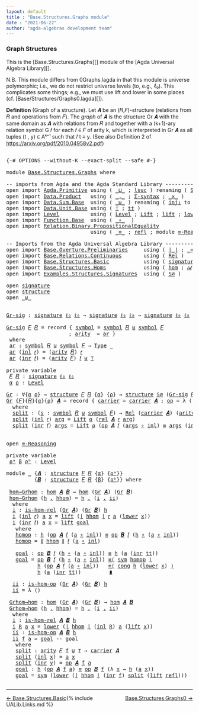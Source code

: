 ```yaml
---
layout: default
title : "Base.Structures.Graphs module"
date : "2021-06-22"
author: "agda-algebras development team"
---
```


### <a id="graph-structures">Graph Structures</a>

This is the [Base.Structures.Graphs][] module of the [Agda Universal Algebra Library][].

N.B. This module differs from 0Graphs.lagda in that this module is universe polymorphic; i.e., we do not restrict universe levels (to, e.g., ℓ₀). This complicates some things; e.g., we must use lift and lower in some places (cf. [Base/Structures/Graphs0.lagda][]).

**Definition** (Graph of a structure). Let 𝑨 be an (𝑅,𝐹)-structure (relations from 𝑅 and operations from 𝐹).
The *graph* of 𝑨 is the structure Gr 𝑨 with the same domain as 𝑨 with relations from 𝑅 and together with a (k+1)-ary relation symbol G 𝑓 for each 𝑓 ∈ 𝐹 of arity k, which is interpreted in Gr 𝑨 as all tuples (t , y) ∈ Aᵏ⁺¹ such that 𝑓 t ≡ y. (See also Definition 2 of https://arxiv.org/pdf/2010.04958v2.pdf)


<pre class="Agda">

<a id="966" class="Symbol">{-#</a> <a id="970" class="Keyword">OPTIONS</a> <a id="978" class="Pragma">--without-K</a> <a id="990" class="Pragma">--exact-split</a> <a id="1004" class="Pragma">--safe</a> <a id="1011" class="Symbol">#-}</a>

<a id="1016" class="Keyword">module</a> <a id="1023" href="Base.Structures.Graphs.html" class="Module">Base.Structures.Graphs</a> <a id="1046" class="Keyword">where</a>

<a id="1053" class="Comment">-- imports from Agda and the Agda Standard Library -------------------------------------------</a>
<a id="1148" class="Keyword">open</a> <a id="1153" class="Keyword">import</a> <a id="1160" href="Agda.Primitive.html" class="Module">Agda.Primitive</a> <a id="1175" class="Keyword">using</a> <a id="1181" class="Symbol">(</a> <a id="1183" href="Agda.Primitive.html#810" class="Primitive Operator">_⊔_</a> <a id="1187" class="Symbol">;</a> <a id="1189" href="Agda.Primitive.html#780" class="Primitive">lsuc</a> <a id="1194" class="Symbol">)</a> <a id="1196" class="Keyword">renaming</a> <a id="1205" class="Symbol">(</a> <a id="1207" href="Agda.Primitive.html#326" class="Primitive">Set</a> <a id="1211" class="Symbol">to</a> <a id="1214" class="Primitive">Type</a> <a id="1219" class="Symbol">;</a> <a id="1221" href="Agda.Primitive.html#764" class="Primitive">lzero</a>  <a id="1228" class="Symbol">to</a> <a id="1231" class="Primitive">ℓ₀</a> <a id="1234" class="Symbol">)</a>
<a id="1236" class="Keyword">open</a> <a id="1241" class="Keyword">import</a> <a id="1248" href="Data.Product.html" class="Module">Data.Product</a>   <a id="1263" class="Keyword">using</a> <a id="1269" class="Symbol">(</a> <a id="1271" href="Agda.Builtin.Sigma.html#236" class="InductiveConstructor Operator">_,_</a> <a id="1275" class="Symbol">;</a> <a id="1277" href="Data.Product.html#916" class="Function">Σ-syntax</a> <a id="1286" class="Symbol">;</a> <a id="1288" href="Data.Product.html#1167" class="Function Operator">_×_</a> <a id="1292" class="Symbol">)</a>
<a id="1294" class="Keyword">open</a> <a id="1299" class="Keyword">import</a> <a id="1306" href="Data.Sum.Base.html" class="Module">Data.Sum.Base</a>  <a id="1321" class="Keyword">using</a> <a id="1327" class="Symbol">(</a> <a id="1329" href="Data.Sum.Base.html#734" class="Datatype Operator">_⊎_</a> <a id="1333" class="Symbol">)</a> <a id="1335" class="Keyword">renaming</a> <a id="1344" class="Symbol">(</a> <a id="1346" href="Data.Sum.Base.html#784" class="InductiveConstructor">inj₁</a> <a id="1351" class="Symbol">to</a> <a id="1354" class="InductiveConstructor">inl</a> <a id="1358" class="Symbol">;</a> <a id="1360" href="Data.Sum.Base.html#809" class="InductiveConstructor">inj₂</a> <a id="1365" class="Symbol">to</a> <a id="1368" class="InductiveConstructor">inr</a> <a id="1372" class="Symbol">)</a>
<a id="1374" class="Keyword">open</a> <a id="1379" class="Keyword">import</a> <a id="1386" href="Data.Unit.Base.html" class="Module">Data.Unit.Base</a> <a id="1401" class="Keyword">using</a> <a id="1407" class="Symbol">(</a> <a id="1409" href="Agda.Builtin.Unit.html#164" class="Record">⊤</a> <a id="1411" class="Symbol">;</a> <a id="1413" href="Agda.Builtin.Unit.html#201" class="InductiveConstructor">tt</a> <a id="1416" class="Symbol">)</a>
<a id="1418" class="Keyword">open</a> <a id="1423" class="Keyword">import</a> <a id="1430" href="Level.html" class="Module">Level</a>          <a id="1445" class="Keyword">using</a> <a id="1451" class="Symbol">(</a> <a id="1453" href="Agda.Primitive.html#597" class="Postulate">Level</a> <a id="1459" class="Symbol">;</a> <a id="1461" href="Level.html#400" class="Record">Lift</a> <a id="1466" class="Symbol">;</a> <a id="1468" href="Level.html#457" class="InductiveConstructor">lift</a> <a id="1473" class="Symbol">;</a> <a id="1475" href="Level.html#470" class="Field">lower</a> <a id="1481" class="Symbol">)</a>
<a id="1483" class="Keyword">open</a> <a id="1488" class="Keyword">import</a> <a id="1495" href="Function.Base.html" class="Module">Function.Base</a>  <a id="1510" class="Keyword">using</a> <a id="1516" class="Symbol">(</a> <a id="1518" href="Function.Base.html#1031" class="Function Operator">_∘_</a>  <a id="1523" class="Symbol">)</a>
<a id="1525" class="Keyword">open</a> <a id="1530" class="Keyword">import</a> <a id="1537" href="Relation.Binary.PropositionalEquality.html" class="Module">Relation.Binary.PropositionalEquality</a>
                           <a id="1602" class="Keyword">using</a> <a id="1608" class="Symbol">(</a> <a id="1610" href="Agda.Builtin.Equality.html#151" class="Datatype Operator">_≡_</a> <a id="1614" class="Symbol">;</a> <a id="1616" href="Agda.Builtin.Equality.html#208" class="InductiveConstructor">refl</a> <a id="1621" class="Symbol">;</a> <a id="1623" class="Keyword">module</a> <a id="1630" href="Relation.Binary.PropositionalEquality.Core.html#2708" class="Module">≡-Reasoning</a> <a id="1642" class="Symbol">;</a> <a id="1644" href="Relation.Binary.PropositionalEquality.Core.html#1130" class="Function">cong</a> <a id="1649" class="Symbol">;</a> <a id="1651" href="Relation.Binary.PropositionalEquality.Core.html#1684" class="Function">sym</a> <a id="1655" class="Symbol">)</a>

<a id="1658" class="Comment">-- Imports from the Agda Universal Algebra Library ---------------------------------------------</a>
<a id="1755" class="Keyword">open</a> <a id="1760" class="Keyword">import</a> <a id="1767" href="Base.Overture.Preliminaries.html" class="Module">Base.Overture.Preliminaries</a>     <a id="1799" class="Keyword">using</a> <a id="1805" class="Symbol">(</a> <a id="1807" href="Base.Overture.Preliminaries.html#4402" class="Function Operator">∣_∣</a> <a id="1811" class="Symbol">;</a> <a id="1813" href="Base.Overture.Preliminaries.html#9670" class="Function Operator">_≈_</a> <a id="1817" class="Symbol">;</a> <a id="1819" href="Base.Overture.Preliminaries.html#4440" class="Function Operator">∥_∥</a> <a id="1823" class="Symbol">;</a> <a id="1825" href="Base.Overture.Preliminaries.html#5321" class="Function Operator">_∙_</a> <a id="1829" class="Symbol">;</a> <a id="1831" href="Base.Overture.Preliminaries.html#8995" class="Function">lower∼lift</a> <a id="1842" class="Symbol">;</a> <a id="1844" href="Base.Overture.Preliminaries.html#8919" class="Function">lift∼lower</a> <a id="1855" class="Symbol">)</a>
<a id="1857" class="Keyword">open</a> <a id="1862" class="Keyword">import</a> <a id="1869" href="Base.Relations.Continuous.html" class="Module">Base.Relations.Continuous</a>       <a id="1901" class="Keyword">using</a> <a id="1907" class="Symbol">(</a> <a id="1909" href="Base.Relations.Continuous.html#3942" class="Function">Rel</a> <a id="1913" class="Symbol">)</a>
<a id="1915" class="Keyword">open</a> <a id="1920" class="Keyword">import</a> <a id="1927" href="Base.Structures.Basic.html" class="Module">Base.Structures.Basic</a>           <a id="1959" class="Keyword">using</a> <a id="1965" class="Symbol">(</a> <a id="1967" href="Base.Structures.Basic.html#1264" class="Record">signature</a> <a id="1977" class="Symbol">;</a> <a id="1979" href="Base.Structures.Basic.html#1598" class="Record">structure</a> <a id="1989" class="Symbol">)</a>
<a id="1991" class="Keyword">open</a> <a id="1996" class="Keyword">import</a> <a id="2003" href="Base.Structures.Homs.html" class="Module">Base.Structures.Homs</a>            <a id="2035" class="Keyword">using</a> <a id="2041" class="Symbol">(</a> <a id="2043" href="Base.Structures.Homs.html#2869" class="Function">hom</a> <a id="2047" class="Symbol">;</a> <a id="2049" href="Base.Structures.Homs.html#3970" class="Function">𝒾𝒹</a> <a id="2052" class="Symbol">;</a> <a id="2054" href="Base.Structures.Homs.html#3878" class="Function">∘-hom</a> <a id="2060" class="Symbol">;</a> <a id="2062" href="Base.Structures.Homs.html#4917" class="Function">𝓁𝒾𝒻𝓉</a> <a id="2067" class="Symbol">;</a> <a id="2069" href="Base.Structures.Homs.html#5297" class="Function">𝓁ℴ𝓌ℯ𝓇</a> <a id="2075" class="Symbol">;</a> <a id="2077" href="Base.Structures.Homs.html#2453" class="Function">is-hom-rel</a><a id="2087" class="Symbol">;</a> <a id="2089" href="Base.Structures.Homs.html#2672" class="Function">is-hom-op</a><a id="2098" class="Symbol">)</a>
<a id="2100" class="Keyword">open</a> <a id="2105" class="Keyword">import</a> <a id="2112" href="Examples.Structures.Signatures.html" class="Module">Examples.Structures.Signatures</a>  <a id="2144" class="Keyword">using</a> <a id="2150" class="Symbol">(</a> <a id="2152" href="Examples.Structures.Signatures.html#710" class="Function">S∅</a> <a id="2155" class="Symbol">)</a>

<a id="2158" class="Keyword">open</a> <a id="2163" href="Base.Structures.Basic.html#1264" class="Module">signature</a>
<a id="2173" class="Keyword">open</a> <a id="2178" href="Base.Structures.Basic.html#1598" class="Module">structure</a>
<a id="2188" class="Keyword">open</a> <a id="2193" href="Data.Sum.Base.html#734" class="Module Operator">_⊎_</a>


<a id="Gr-sig"></a><a id="2199" href="Base.Structures.Graphs.html#2199" class="Function">Gr-sig</a> <a id="2206" class="Symbol">:</a> <a id="2208" href="Base.Structures.Basic.html#1264" class="Record">signature</a> <a id="2218" href="Base.Structures.Graphs.html#1231" class="Primitive">ℓ₀</a> <a id="2221" href="Base.Structures.Graphs.html#1231" class="Primitive">ℓ₀</a> <a id="2224" class="Symbol">→</a> <a id="2226" href="Base.Structures.Basic.html#1264" class="Record">signature</a> <a id="2236" href="Base.Structures.Graphs.html#1231" class="Primitive">ℓ₀</a> <a id="2239" href="Base.Structures.Graphs.html#1231" class="Primitive">ℓ₀</a> <a id="2242" class="Symbol">→</a> <a id="2244" href="Base.Structures.Basic.html#1264" class="Record">signature</a> <a id="2254" href="Base.Structures.Graphs.html#1231" class="Primitive">ℓ₀</a> <a id="2257" href="Base.Structures.Graphs.html#1231" class="Primitive">ℓ₀</a>

<a id="2261" href="Base.Structures.Graphs.html#2199" class="Function">Gr-sig</a> <a id="2268" href="Base.Structures.Graphs.html#2268" class="Bound">𝐹</a> <a id="2270" href="Base.Structures.Graphs.html#2270" class="Bound">𝑅</a> <a id="2272" class="Symbol">=</a> <a id="2274" class="Keyword">record</a> <a id="2281" class="Symbol">{</a> <a id="2283" href="Base.Structures.Basic.html#1325" class="Field">symbol</a> <a id="2290" class="Symbol">=</a> <a id="2292" href="Base.Structures.Basic.html#1325" class="Field">symbol</a> <a id="2299" href="Base.Structures.Graphs.html#2270" class="Bound">𝑅</a> <a id="2301" href="Data.Sum.Base.html#734" class="Datatype Operator">⊎</a> <a id="2303" href="Base.Structures.Basic.html#1325" class="Field">symbol</a> <a id="2310" href="Base.Structures.Graphs.html#2268" class="Bound">𝐹</a>
                    <a id="2332" class="Symbol">;</a> <a id="2334" href="Base.Structures.Basic.html#1343" class="Field">arity</a>  <a id="2341" class="Symbol">=</a> <a id="2343" href="Base.Structures.Graphs.html#2356" class="Function">ar</a> <a id="2346" class="Symbol">}</a>
 <a id="2349" class="Keyword">where</a>
 <a id="2356" href="Base.Structures.Graphs.html#2356" class="Function">ar</a> <a id="2359" class="Symbol">:</a> <a id="2361" href="Base.Structures.Basic.html#1325" class="Field">symbol</a> <a id="2368" href="Base.Structures.Graphs.html#2270" class="Bound">𝑅</a> <a id="2370" href="Data.Sum.Base.html#734" class="Datatype Operator">⊎</a> <a id="2372" href="Base.Structures.Basic.html#1325" class="Field">symbol</a> <a id="2379" href="Base.Structures.Graphs.html#2268" class="Bound">𝐹</a> <a id="2381" class="Symbol">→</a> <a id="2383" href="Base.Structures.Graphs.html#1214" class="Primitive">Type</a> <a id="2388" class="Symbol">_</a>
 <a id="2391" href="Base.Structures.Graphs.html#2356" class="Function">ar</a> <a id="2394" class="Symbol">(</a><a id="2395" href="Base.Structures.Graphs.html#1354" class="InductiveConstructor">inl</a> <a id="2399" href="Base.Structures.Graphs.html#2399" class="Bound">𝑟</a><a id="2400" class="Symbol">)</a> <a id="2402" class="Symbol">=</a> <a id="2404" class="Symbol">(</a><a id="2405" href="Base.Structures.Basic.html#1343" class="Field">arity</a> <a id="2411" href="Base.Structures.Graphs.html#2270" class="Bound">𝑅</a><a id="2412" class="Symbol">)</a> <a id="2414" href="Base.Structures.Graphs.html#2399" class="Bound">𝑟</a>
 <a id="2417" href="Base.Structures.Graphs.html#2356" class="Function">ar</a> <a id="2420" class="Symbol">(</a><a id="2421" href="Base.Structures.Graphs.html#1368" class="InductiveConstructor">inr</a> <a id="2425" href="Base.Structures.Graphs.html#2425" class="Bound">𝑓</a><a id="2426" class="Symbol">)</a> <a id="2428" class="Symbol">=</a> <a id="2430" class="Symbol">(</a><a id="2431" href="Base.Structures.Basic.html#1343" class="Field">arity</a> <a id="2437" href="Base.Structures.Graphs.html#2268" class="Bound">𝐹</a><a id="2438" class="Symbol">)</a> <a id="2440" href="Base.Structures.Graphs.html#2425" class="Bound">𝑓</a> <a id="2442" href="Data.Sum.Base.html#734" class="Datatype Operator">⊎</a> <a id="2444" href="Agda.Builtin.Unit.html#164" class="Record">⊤</a>

<a id="2447" class="Keyword">private</a> <a id="2455" class="Keyword">variable</a>
 <a id="2465" href="Base.Structures.Graphs.html#2465" class="Generalizable">𝐹</a> <a id="2467" href="Base.Structures.Graphs.html#2467" class="Generalizable">𝑅</a> <a id="2469" class="Symbol">:</a> <a id="2471" href="Base.Structures.Basic.html#1264" class="Record">signature</a> <a id="2481" href="Base.Structures.Graphs.html#1231" class="Primitive">ℓ₀</a> <a id="2484" href="Base.Structures.Graphs.html#1231" class="Primitive">ℓ₀</a>
 <a id="2488" href="Base.Structures.Graphs.html#2488" class="Generalizable">α</a> <a id="2490" href="Base.Structures.Graphs.html#2490" class="Generalizable">ρ</a> <a id="2492" class="Symbol">:</a> <a id="2494" href="Agda.Primitive.html#597" class="Postulate">Level</a>

<a id="Gr"></a><a id="2501" href="Base.Structures.Graphs.html#2501" class="Function">Gr</a> <a id="2504" class="Symbol">:</a> <a id="2506" class="Symbol">∀{</a><a id="2508" href="Base.Structures.Graphs.html#2508" class="Bound">α</a> <a id="2510" href="Base.Structures.Graphs.html#2510" class="Bound">ρ</a><a id="2511" class="Symbol">}</a> <a id="2513" class="Symbol">→</a> <a id="2515" href="Base.Structures.Basic.html#1598" class="Record">structure</a> <a id="2525" href="Base.Structures.Graphs.html#2465" class="Generalizable">𝐹</a> <a id="2527" href="Base.Structures.Graphs.html#2467" class="Generalizable">𝑅</a> <a id="2529" class="Symbol">{</a><a id="2530" href="Base.Structures.Graphs.html#2508" class="Bound">α</a><a id="2531" class="Symbol">}</a> <a id="2533" class="Symbol">{</a><a id="2534" href="Base.Structures.Graphs.html#2510" class="Bound">ρ</a><a id="2535" class="Symbol">}</a> <a id="2537" class="Symbol">→</a> <a id="2539" href="Base.Structures.Basic.html#1598" class="Record">structure</a> <a id="2549" href="Examples.Structures.Signatures.html#710" class="Function">S∅</a> <a id="2552" class="Symbol">(</a><a id="2553" href="Base.Structures.Graphs.html#2199" class="Function">Gr-sig</a> <a id="2560" href="Base.Structures.Graphs.html#2465" class="Generalizable">𝐹</a> <a id="2562" href="Base.Structures.Graphs.html#2467" class="Generalizable">𝑅</a><a id="2563" class="Symbol">)</a> <a id="2565" class="Symbol">{</a><a id="2566" href="Base.Structures.Graphs.html#2508" class="Bound">α</a><a id="2567" class="Symbol">}</a> <a id="2569" class="Symbol">{</a><a id="2570" href="Base.Structures.Graphs.html#2508" class="Bound">α</a> <a id="2572" href="Agda.Primitive.html#810" class="Primitive Operator">⊔</a> <a id="2574" href="Base.Structures.Graphs.html#2510" class="Bound">ρ</a><a id="2575" class="Symbol">}</a>
<a id="2577" href="Base.Structures.Graphs.html#2501" class="Function">Gr</a> <a id="2580" class="Symbol">{</a><a id="2581" href="Base.Structures.Graphs.html#2581" class="Bound">𝐹</a><a id="2582" class="Symbol">}{</a><a id="2584" href="Base.Structures.Graphs.html#2584" class="Bound">𝑅</a><a id="2585" class="Symbol">}{</a><a id="2587" href="Base.Structures.Graphs.html#2587" class="Bound">α</a><a id="2588" class="Symbol">}{</a><a id="2590" href="Base.Structures.Graphs.html#2590" class="Bound">ρ</a><a id="2591" class="Symbol">}</a> <a id="2593" href="Base.Structures.Graphs.html#2593" class="Bound">𝑨</a> <a id="2595" class="Symbol">=</a> <a id="2597" class="Keyword">record</a> <a id="2604" class="Symbol">{</a> <a id="2606" href="Base.Structures.Basic.html#1750" class="Field">carrier</a> <a id="2614" class="Symbol">=</a> <a id="2616" href="Base.Structures.Basic.html#1750" class="Field">carrier</a> <a id="2624" href="Base.Structures.Graphs.html#2593" class="Bound">𝑨</a> <a id="2626" class="Symbol">;</a> <a id="2628" href="Base.Structures.Basic.html#1769" class="Field">op</a> <a id="2631" class="Symbol">=</a> <a id="2633" class="Symbol">λ</a> <a id="2635" class="Symbol">()</a> <a id="2638" class="Symbol">;</a> <a id="2640" href="Base.Structures.Basic.html#1853" class="Field">rel</a> <a id="2644" class="Symbol">=</a> <a id="2646" href="Base.Structures.Graphs.html#2664" class="Function">split</a> <a id="2652" class="Symbol">}</a>
  <a id="2656" class="Keyword">where</a>
  <a id="2664" href="Base.Structures.Graphs.html#2664" class="Function">split</a> <a id="2670" class="Symbol">:</a> <a id="2672" class="Symbol">(</a><a id="2673" href="Base.Structures.Graphs.html#2673" class="Bound">s</a> <a id="2675" class="Symbol">:</a> <a id="2677" href="Base.Structures.Basic.html#1325" class="Field">symbol</a> <a id="2684" href="Base.Structures.Graphs.html#2584" class="Bound">𝑅</a> <a id="2686" href="Data.Sum.Base.html#734" class="Datatype Operator">⊎</a> <a id="2688" href="Base.Structures.Basic.html#1325" class="Field">symbol</a> <a id="2695" href="Base.Structures.Graphs.html#2581" class="Bound">𝐹</a><a id="2696" class="Symbol">)</a> <a id="2698" class="Symbol">→</a> <a id="2700" href="Base.Relations.Continuous.html#3942" class="Function">Rel</a> <a id="2704" class="Symbol">(</a><a id="2705" href="Base.Structures.Basic.html#1750" class="Field">carrier</a> <a id="2713" href="Base.Structures.Graphs.html#2593" class="Bound">𝑨</a><a id="2714" class="Symbol">)</a> <a id="2716" class="Symbol">(</a><a id="2717" href="Base.Structures.Basic.html#1343" class="Field">arity</a> <a id="2723" class="Symbol">(</a><a id="2724" href="Base.Structures.Graphs.html#2199" class="Function">Gr-sig</a> <a id="2731" href="Base.Structures.Graphs.html#2581" class="Bound">𝐹</a> <a id="2733" href="Base.Structures.Graphs.html#2584" class="Bound">𝑅</a><a id="2734" class="Symbol">)</a> <a id="2736" href="Base.Structures.Graphs.html#2673" class="Bound">s</a><a id="2737" class="Symbol">)</a> <a id="2739" class="Symbol">{</a><a id="2740" href="Base.Structures.Graphs.html#2587" class="Bound">α</a> <a id="2742" href="Agda.Primitive.html#810" class="Primitive Operator">⊔</a> <a id="2744" href="Base.Structures.Graphs.html#2590" class="Bound">ρ</a><a id="2745" class="Symbol">}</a>
  <a id="2749" href="Base.Structures.Graphs.html#2664" class="Function">split</a> <a id="2755" class="Symbol">(</a><a id="2756" href="Base.Structures.Graphs.html#1354" class="InductiveConstructor">inl</a> <a id="2760" href="Base.Structures.Graphs.html#2760" class="Bound">𝑟</a><a id="2761" class="Symbol">)</a> <a id="2763" href="Base.Structures.Graphs.html#2763" class="Bound">arg</a> <a id="2767" class="Symbol">=</a> <a id="2769" href="Level.html#400" class="Record">Lift</a> <a id="2774" href="Base.Structures.Graphs.html#2587" class="Bound">α</a> <a id="2776" class="Symbol">(</a><a id="2777" href="Base.Structures.Basic.html#1853" class="Field">rel</a> <a id="2781" href="Base.Structures.Graphs.html#2593" class="Bound">𝑨</a> <a id="2783" href="Base.Structures.Graphs.html#2760" class="Bound">𝑟</a> <a id="2785" href="Base.Structures.Graphs.html#2763" class="Bound">arg</a><a id="2788" class="Symbol">)</a>
  <a id="2792" href="Base.Structures.Graphs.html#2664" class="Function">split</a> <a id="2798" class="Symbol">(</a><a id="2799" href="Base.Structures.Graphs.html#1368" class="InductiveConstructor">inr</a> <a id="2803" href="Base.Structures.Graphs.html#2803" class="Bound">𝑓</a><a id="2804" class="Symbol">)</a> <a id="2806" href="Base.Structures.Graphs.html#2806" class="Bound">args</a> <a id="2811" class="Symbol">=</a> <a id="2813" href="Level.html#400" class="Record">Lift</a> <a id="2818" href="Base.Structures.Graphs.html#2590" class="Bound">ρ</a> <a id="2820" class="Symbol">(</a><a id="2821" href="Base.Structures.Basic.html#1769" class="Field">op</a> <a id="2824" href="Base.Structures.Graphs.html#2593" class="Bound">𝑨</a> <a id="2826" href="Base.Structures.Graphs.html#2803" class="Bound">𝑓</a> <a id="2828" class="Symbol">(</a><a id="2829" href="Base.Structures.Graphs.html#2806" class="Bound">args</a> <a id="2834" href="Function.Base.html#1031" class="Function Operator">∘</a> <a id="2836" href="Base.Structures.Graphs.html#1354" class="InductiveConstructor">inl</a><a id="2839" class="Symbol">)</a> <a id="2841" href="Agda.Builtin.Equality.html#151" class="Datatype Operator">≡</a> <a id="2843" href="Base.Structures.Graphs.html#2806" class="Bound">args</a> <a id="2848" class="Symbol">(</a><a id="2849" href="Base.Structures.Graphs.html#1368" class="InductiveConstructor">inr</a> <a id="2853" href="Agda.Builtin.Unit.html#201" class="InductiveConstructor">tt</a><a id="2855" class="Symbol">))</a>


<a id="2860" class="Keyword">open</a> <a id="2865" href="Relation.Binary.PropositionalEquality.Core.html#2708" class="Module">≡-Reasoning</a>

<a id="2878" class="Keyword">private</a> <a id="2886" class="Keyword">variable</a>
 <a id="2896" href="Base.Structures.Graphs.html#2896" class="Generalizable">ρᵃ</a> <a id="2899" href="Base.Structures.Graphs.html#2899" class="Generalizable">β</a> <a id="2901" href="Base.Structures.Graphs.html#2901" class="Generalizable">ρᵇ</a> <a id="2904" class="Symbol">:</a> <a id="2906" href="Agda.Primitive.html#597" class="Postulate">Level</a>

<a id="2913" class="Keyword">module</a> <a id="2920" href="Base.Structures.Graphs.html#2920" class="Module">_</a> <a id="2922" class="Symbol">{</a><a id="2923" href="Base.Structures.Graphs.html#2923" class="Bound">𝑨</a> <a id="2925" class="Symbol">:</a> <a id="2927" href="Base.Structures.Basic.html#1598" class="Record">structure</a> <a id="2937" href="Base.Structures.Graphs.html#2465" class="Generalizable">𝐹</a> <a id="2939" href="Base.Structures.Graphs.html#2467" class="Generalizable">𝑅</a> <a id="2941" class="Symbol">{</a><a id="2942" href="Base.Structures.Graphs.html#2488" class="Generalizable">α</a><a id="2943" class="Symbol">}</a> <a id="2945" class="Symbol">{</a><a id="2946" href="Base.Structures.Graphs.html#2896" class="Generalizable">ρᵃ</a><a id="2948" class="Symbol">}}</a>
         <a id="2960" class="Symbol">{</a><a id="2961" href="Base.Structures.Graphs.html#2961" class="Bound">𝑩</a> <a id="2963" class="Symbol">:</a> <a id="2965" href="Base.Structures.Basic.html#1598" class="Record">structure</a> <a id="2975" href="Base.Structures.Graphs.html#2465" class="Generalizable">𝐹</a> <a id="2977" href="Base.Structures.Graphs.html#2467" class="Generalizable">𝑅</a> <a id="2979" class="Symbol">{</a><a id="2980" href="Base.Structures.Graphs.html#2899" class="Generalizable">β</a><a id="2981" class="Symbol">}</a> <a id="2983" class="Symbol">{</a><a id="2984" href="Base.Structures.Graphs.html#2901" class="Generalizable">ρᵇ</a><a id="2986" class="Symbol">}}</a> <a id="2989" class="Keyword">where</a>

 <a id="2997" href="Base.Structures.Graphs.html#2997" class="Function">hom→Grhom</a> <a id="3007" class="Symbol">:</a> <a id="3009" href="Base.Structures.Homs.html#2869" class="Function">hom</a> <a id="3013" href="Base.Structures.Graphs.html#2923" class="Bound">𝑨</a> <a id="3015" href="Base.Structures.Graphs.html#2961" class="Bound">𝑩</a> <a id="3017" class="Symbol">→</a> <a id="3019" href="Base.Structures.Homs.html#2869" class="Function">hom</a> <a id="3023" class="Symbol">(</a><a id="3024" href="Base.Structures.Graphs.html#2501" class="Function">Gr</a> <a id="3027" href="Base.Structures.Graphs.html#2923" class="Bound">𝑨</a><a id="3028" class="Symbol">)</a> <a id="3030" class="Symbol">(</a><a id="3031" href="Base.Structures.Graphs.html#2501" class="Function">Gr</a> <a id="3034" href="Base.Structures.Graphs.html#2961" class="Bound">𝑩</a><a id="3035" class="Symbol">)</a>
 <a id="3038" href="Base.Structures.Graphs.html#2997" class="Function">hom→Grhom</a> <a id="3048" class="Symbol">(</a><a id="3049" href="Base.Structures.Graphs.html#3049" class="Bound">h</a> <a id="3051" href="Agda.Builtin.Sigma.html#236" class="InductiveConstructor Operator">,</a> <a id="3053" href="Base.Structures.Graphs.html#3053" class="Bound">hhom</a><a id="3057" class="Symbol">)</a> <a id="3059" class="Symbol">=</a> <a id="3061" href="Base.Structures.Graphs.html#3049" class="Bound">h</a> <a id="3063" href="Agda.Builtin.Sigma.html#236" class="InductiveConstructor Operator">,</a> <a id="3065" class="Symbol">(</a><a id="3066" href="Base.Structures.Graphs.html#3084" class="Function">i</a> <a id="3068" href="Agda.Builtin.Sigma.html#236" class="InductiveConstructor Operator">,</a> <a id="3070" href="Base.Structures.Graphs.html#3481" class="Function">ii</a><a id="3072" class="Symbol">)</a>
  <a id="3076" class="Keyword">where</a>
  <a id="3084" href="Base.Structures.Graphs.html#3084" class="Function">i</a> <a id="3086" class="Symbol">:</a> <a id="3088" href="Base.Structures.Homs.html#2453" class="Function">is-hom-rel</a> <a id="3099" class="Symbol">(</a><a id="3100" href="Base.Structures.Graphs.html#2501" class="Function">Gr</a> <a id="3103" href="Base.Structures.Graphs.html#2923" class="Bound">𝑨</a><a id="3104" class="Symbol">)</a> <a id="3106" class="Symbol">(</a><a id="3107" href="Base.Structures.Graphs.html#2501" class="Function">Gr</a> <a id="3110" href="Base.Structures.Graphs.html#2961" class="Bound">𝑩</a><a id="3111" class="Symbol">)</a> <a id="3113" href="Base.Structures.Graphs.html#3049" class="Bound">h</a>
  <a id="3117" href="Base.Structures.Graphs.html#3084" class="Function">i</a> <a id="3119" class="Symbol">(</a><a id="3120" href="Base.Structures.Graphs.html#1354" class="InductiveConstructor">inl</a> <a id="3124" href="Base.Structures.Graphs.html#3124" class="Bound">𝑟</a><a id="3125" class="Symbol">)</a> <a id="3127" href="Base.Structures.Graphs.html#3127" class="Bound">a</a> <a id="3129" href="Base.Structures.Graphs.html#3129" class="Bound">x</a> <a id="3131" class="Symbol">=</a> <a id="3133" href="Level.html#457" class="InductiveConstructor">lift</a> <a id="3138" class="Symbol">(</a><a id="3139" href="Base.Overture.Preliminaries.html#4402" class="Function Operator">∣</a> <a id="3141" href="Base.Structures.Graphs.html#3053" class="Bound">hhom</a> <a id="3146" href="Base.Overture.Preliminaries.html#4402" class="Function Operator">∣</a> <a id="3148" href="Base.Structures.Graphs.html#3124" class="Bound">𝑟</a> <a id="3150" href="Base.Structures.Graphs.html#3127" class="Bound">a</a> <a id="3152" class="Symbol">(</a><a id="3153" href="Level.html#470" class="Field">lower</a> <a id="3159" href="Base.Structures.Graphs.html#3129" class="Bound">x</a><a id="3160" class="Symbol">))</a>
  <a id="3165" href="Base.Structures.Graphs.html#3084" class="Function">i</a> <a id="3167" class="Symbol">(</a><a id="3168" href="Base.Structures.Graphs.html#1368" class="InductiveConstructor">inr</a> <a id="3172" href="Base.Structures.Graphs.html#3172" class="Bound">𝑓</a><a id="3173" class="Symbol">)</a> <a id="3175" href="Base.Structures.Graphs.html#3175" class="Bound">a</a> <a id="3177" href="Base.Structures.Graphs.html#3177" class="Bound">x</a> <a id="3179" class="Symbol">=</a> <a id="3181" href="Level.html#457" class="InductiveConstructor">lift</a> <a id="3186" href="Base.Structures.Graphs.html#3293" class="Function">goal</a>
   <a id="3194" class="Keyword">where</a>
   <a id="3203" href="Base.Structures.Graphs.html#3203" class="Function">homop</a> <a id="3209" class="Symbol">:</a> <a id="3211" href="Base.Structures.Graphs.html#3049" class="Bound">h</a> <a id="3213" class="Symbol">(</a><a id="3214" href="Base.Structures.Basic.html#1769" class="Field">op</a> <a id="3217" href="Base.Structures.Graphs.html#2923" class="Bound">𝑨</a> <a id="3219" href="Base.Structures.Graphs.html#3172" class="Bound">𝑓</a> <a id="3221" class="Symbol">(</a><a id="3222" href="Base.Structures.Graphs.html#3175" class="Bound">a</a> <a id="3224" href="Function.Base.html#1031" class="Function Operator">∘</a> <a id="3226" href="Base.Structures.Graphs.html#1354" class="InductiveConstructor">inl</a><a id="3229" class="Symbol">))</a> <a id="3232" href="Agda.Builtin.Equality.html#151" class="Datatype Operator">≡</a> <a id="3234" href="Base.Structures.Basic.html#1769" class="Field">op</a> <a id="3237" href="Base.Structures.Graphs.html#2961" class="Bound">𝑩</a> <a id="3239" href="Base.Structures.Graphs.html#3172" class="Bound">𝑓</a> <a id="3241" class="Symbol">(</a><a id="3242" href="Base.Structures.Graphs.html#3049" class="Bound">h</a> <a id="3244" href="Function.Base.html#1031" class="Function Operator">∘</a> <a id="3246" class="Symbol">(</a><a id="3247" href="Base.Structures.Graphs.html#3175" class="Bound">a</a> <a id="3249" href="Function.Base.html#1031" class="Function Operator">∘</a> <a id="3251" href="Base.Structures.Graphs.html#1354" class="InductiveConstructor">inl</a><a id="3254" class="Symbol">))</a>
   <a id="3260" href="Base.Structures.Graphs.html#3203" class="Function">homop</a> <a id="3266" class="Symbol">=</a> <a id="3268" href="Base.Overture.Preliminaries.html#4440" class="Function Operator">∥</a> <a id="3270" href="Base.Structures.Graphs.html#3053" class="Bound">hhom</a> <a id="3275" href="Base.Overture.Preliminaries.html#4440" class="Function Operator">∥</a> <a id="3277" href="Base.Structures.Graphs.html#3172" class="Bound">𝑓</a> <a id="3279" class="Symbol">(</a><a id="3280" href="Base.Structures.Graphs.html#3175" class="Bound">a</a> <a id="3282" href="Function.Base.html#1031" class="Function Operator">∘</a> <a id="3284" href="Base.Structures.Graphs.html#1354" class="InductiveConstructor">inl</a><a id="3287" class="Symbol">)</a>

   <a id="3293" href="Base.Structures.Graphs.html#3293" class="Function">goal</a> <a id="3298" class="Symbol">:</a> <a id="3300" href="Base.Structures.Basic.html#1769" class="Field">op</a> <a id="3303" href="Base.Structures.Graphs.html#2961" class="Bound">𝑩</a> <a id="3305" href="Base.Structures.Graphs.html#3172" class="Bound">𝑓</a> <a id="3307" class="Symbol">(</a><a id="3308" href="Base.Structures.Graphs.html#3049" class="Bound">h</a> <a id="3310" href="Function.Base.html#1031" class="Function Operator">∘</a> <a id="3312" class="Symbol">(</a><a id="3313" href="Base.Structures.Graphs.html#3175" class="Bound">a</a> <a id="3315" href="Function.Base.html#1031" class="Function Operator">∘</a> <a id="3317" href="Base.Structures.Graphs.html#1354" class="InductiveConstructor">inl</a><a id="3320" class="Symbol">))</a> <a id="3323" href="Agda.Builtin.Equality.html#151" class="Datatype Operator">≡</a> <a id="3325" href="Base.Structures.Graphs.html#3049" class="Bound">h</a> <a id="3327" class="Symbol">(</a><a id="3328" href="Base.Structures.Graphs.html#3175" class="Bound">a</a> <a id="3330" class="Symbol">(</a><a id="3331" href="Base.Structures.Graphs.html#1368" class="InductiveConstructor">inr</a> <a id="3335" href="Agda.Builtin.Unit.html#201" class="InductiveConstructor">tt</a><a id="3337" class="Symbol">))</a>
   <a id="3343" href="Base.Structures.Graphs.html#3293" class="Function">goal</a> <a id="3348" class="Symbol">=</a> <a id="3350" href="Base.Structures.Basic.html#1769" class="Field">op</a> <a id="3353" href="Base.Structures.Graphs.html#2961" class="Bound">𝑩</a> <a id="3355" href="Base.Structures.Graphs.html#3172" class="Bound">𝑓</a> <a id="3357" class="Symbol">(</a><a id="3358" href="Base.Structures.Graphs.html#3049" class="Bound">h</a> <a id="3360" href="Function.Base.html#1031" class="Function Operator">∘</a> <a id="3362" class="Symbol">(</a><a id="3363" href="Base.Structures.Graphs.html#3175" class="Bound">a</a> <a id="3365" href="Function.Base.html#1031" class="Function Operator">∘</a> <a id="3367" href="Base.Structures.Graphs.html#1354" class="InductiveConstructor">inl</a><a id="3370" class="Symbol">))</a> <a id="3373" href="Relation.Binary.PropositionalEquality.Core.html#2923" class="Function">≡⟨</a> <a id="3376" href="Relation.Binary.PropositionalEquality.Core.html#1684" class="Function">sym</a> <a id="3380" href="Base.Structures.Graphs.html#3203" class="Function">homop</a> <a id="3386" href="Relation.Binary.PropositionalEquality.Core.html#2923" class="Function">⟩</a>
          <a id="3398" href="Base.Structures.Graphs.html#3049" class="Bound">h</a> <a id="3400" class="Symbol">(</a><a id="3401" href="Base.Structures.Basic.html#1769" class="Field">op</a> <a id="3404" href="Base.Structures.Graphs.html#2923" class="Bound">𝑨</a> <a id="3406" href="Base.Structures.Graphs.html#3172" class="Bound">𝑓</a> <a id="3408" class="Symbol">(</a><a id="3409" href="Base.Structures.Graphs.html#3175" class="Bound">a</a> <a id="3411" href="Function.Base.html#1031" class="Function Operator">∘</a> <a id="3413" href="Base.Structures.Graphs.html#1354" class="InductiveConstructor">inl</a><a id="3416" class="Symbol">))</a>   <a id="3421" href="Relation.Binary.PropositionalEquality.Core.html#2923" class="Function">≡⟨</a> <a id="3424" href="Relation.Binary.PropositionalEquality.Core.html#1130" class="Function">cong</a> <a id="3429" href="Base.Structures.Graphs.html#3049" class="Bound">h</a> <a id="3431" class="Symbol">(</a><a id="3432" href="Level.html#470" class="Field">lower</a> <a id="3438" href="Base.Structures.Graphs.html#3177" class="Bound">x</a><a id="3439" class="Symbol">)</a> <a id="3441" href="Relation.Binary.PropositionalEquality.Core.html#2923" class="Function">⟩</a>
          <a id="3453" href="Base.Structures.Graphs.html#3049" class="Bound">h</a> <a id="3455" class="Symbol">(</a><a id="3456" href="Base.Structures.Graphs.html#3175" class="Bound">a</a> <a id="3458" class="Symbol">(</a><a id="3459" href="Base.Structures.Graphs.html#1368" class="InductiveConstructor">inr</a> <a id="3463" href="Agda.Builtin.Unit.html#201" class="InductiveConstructor">tt</a><a id="3465" class="Symbol">))</a>         <a id="3476" href="Relation.Binary.PropositionalEquality.Core.html#3105" class="Function Operator">∎</a>

  <a id="3481" href="Base.Structures.Graphs.html#3481" class="Function">ii</a> <a id="3484" class="Symbol">:</a> <a id="3486" href="Base.Structures.Homs.html#2672" class="Function">is-hom-op</a> <a id="3496" class="Symbol">(</a><a id="3497" href="Base.Structures.Graphs.html#2501" class="Function">Gr</a> <a id="3500" href="Base.Structures.Graphs.html#2923" class="Bound">𝑨</a><a id="3501" class="Symbol">)</a> <a id="3503" class="Symbol">(</a><a id="3504" href="Base.Structures.Graphs.html#2501" class="Function">Gr</a> <a id="3507" href="Base.Structures.Graphs.html#2961" class="Bound">𝑩</a><a id="3508" class="Symbol">)</a> <a id="3510" href="Base.Structures.Graphs.html#3049" class="Bound">h</a>
  <a id="3514" href="Base.Structures.Graphs.html#3481" class="Function">ii</a> <a id="3517" class="Symbol">=</a> <a id="3519" class="Symbol">λ</a> <a id="3521" class="Symbol">()</a>

 <a id="3526" href="Base.Structures.Graphs.html#3526" class="Function">Grhom→hom</a> <a id="3536" class="Symbol">:</a> <a id="3538" href="Base.Structures.Homs.html#2869" class="Function">hom</a> <a id="3542" class="Symbol">(</a><a id="3543" href="Base.Structures.Graphs.html#2501" class="Function">Gr</a> <a id="3546" href="Base.Structures.Graphs.html#2923" class="Bound">𝑨</a><a id="3547" class="Symbol">)</a> <a id="3549" class="Symbol">(</a><a id="3550" href="Base.Structures.Graphs.html#2501" class="Function">Gr</a> <a id="3553" href="Base.Structures.Graphs.html#2961" class="Bound">𝑩</a><a id="3554" class="Symbol">)</a> <a id="3556" class="Symbol">→</a> <a id="3558" href="Base.Structures.Homs.html#2869" class="Function">hom</a> <a id="3562" href="Base.Structures.Graphs.html#2923" class="Bound">𝑨</a> <a id="3564" href="Base.Structures.Graphs.html#2961" class="Bound">𝑩</a>
 <a id="3567" href="Base.Structures.Graphs.html#3526" class="Function">Grhom→hom</a> <a id="3577" class="Symbol">(</a><a id="3578" href="Base.Structures.Graphs.html#3578" class="Bound">h</a> <a id="3580" href="Agda.Builtin.Sigma.html#236" class="InductiveConstructor Operator">,</a> <a id="3582" href="Base.Structures.Graphs.html#3582" class="Bound">hhom</a><a id="3586" class="Symbol">)</a> <a id="3588" class="Symbol">=</a> <a id="3590" href="Base.Structures.Graphs.html#3578" class="Bound">h</a> <a id="3592" href="Agda.Builtin.Sigma.html#236" class="InductiveConstructor Operator">,</a> <a id="3594" class="Symbol">(</a><a id="3595" href="Base.Structures.Graphs.html#3613" class="Function">i</a> <a id="3597" href="Agda.Builtin.Sigma.html#236" class="InductiveConstructor Operator">,</a> <a id="3599" href="Base.Structures.Graphs.html#3684" class="Function">ii</a><a id="3601" class="Symbol">)</a>
  <a id="3605" class="Keyword">where</a>
  <a id="3613" href="Base.Structures.Graphs.html#3613" class="Function">i</a> <a id="3615" class="Symbol">:</a> <a id="3617" href="Base.Structures.Homs.html#2453" class="Function">is-hom-rel</a> <a id="3628" href="Base.Structures.Graphs.html#2923" class="Bound">𝑨</a> <a id="3630" href="Base.Structures.Graphs.html#2961" class="Bound">𝑩</a> <a id="3632" href="Base.Structures.Graphs.html#3578" class="Bound">h</a>
  <a id="3636" href="Base.Structures.Graphs.html#3613" class="Function">i</a> <a id="3638" href="Base.Structures.Graphs.html#3638" class="Bound">R</a> <a id="3640" href="Base.Structures.Graphs.html#3640" class="Bound">a</a> <a id="3642" href="Base.Structures.Graphs.html#3642" class="Bound">x</a> <a id="3644" class="Symbol">=</a> <a id="3646" href="Level.html#470" class="Field">lower</a> <a id="3652" class="Symbol">(</a><a id="3653" href="Base.Overture.Preliminaries.html#4402" class="Function Operator">∣</a> <a id="3655" href="Base.Structures.Graphs.html#3582" class="Bound">hhom</a> <a id="3660" href="Base.Overture.Preliminaries.html#4402" class="Function Operator">∣</a> <a id="3662" class="Symbol">(</a><a id="3663" href="Base.Structures.Graphs.html#1354" class="InductiveConstructor">inl</a> <a id="3667" href="Base.Structures.Graphs.html#3638" class="Bound">R</a><a id="3668" class="Symbol">)</a> <a id="3670" href="Base.Structures.Graphs.html#3640" class="Bound">a</a> <a id="3672" class="Symbol">(</a><a id="3673" href="Level.html#457" class="InductiveConstructor">lift</a> <a id="3678" href="Base.Structures.Graphs.html#3642" class="Bound">x</a><a id="3679" class="Symbol">))</a>
  <a id="3684" href="Base.Structures.Graphs.html#3684" class="Function">ii</a> <a id="3687" class="Symbol">:</a> <a id="3689" href="Base.Structures.Homs.html#2672" class="Function">is-hom-op</a> <a id="3699" href="Base.Structures.Graphs.html#2923" class="Bound">𝑨</a> <a id="3701" href="Base.Structures.Graphs.html#2961" class="Bound">𝑩</a> <a id="3703" href="Base.Structures.Graphs.html#3578" class="Bound">h</a>
  <a id="3707" href="Base.Structures.Graphs.html#3684" class="Function">ii</a> <a id="3710" href="Base.Structures.Graphs.html#3710" class="Bound">f</a> <a id="3712" href="Base.Structures.Graphs.html#3712" class="Bound">a</a> <a id="3714" class="Symbol">=</a> <a id="3716" href="Base.Structures.Graphs.html#3829" class="Function">goal</a> <a id="3721" class="Comment">-- goal</a>
   <a id="3732" class="Keyword">where</a>
   <a id="3741" href="Base.Structures.Graphs.html#3741" class="Function">split</a> <a id="3747" class="Symbol">:</a> <a id="3749" href="Base.Structures.Basic.html#1343" class="Field">arity</a> <a id="3755" href="Base.Structures.Graphs.html#2937" class="Bound">𝐹</a> <a id="3757" href="Base.Structures.Graphs.html#3710" class="Bound">f</a> <a id="3759" href="Data.Sum.Base.html#734" class="Datatype Operator">⊎</a> <a id="3761" href="Agda.Builtin.Unit.html#164" class="Record">⊤</a> <a id="3763" class="Symbol">→</a> <a id="3765" href="Base.Structures.Basic.html#1750" class="Field">carrier</a> <a id="3773" href="Base.Structures.Graphs.html#2923" class="Bound">𝑨</a>
   <a id="3778" href="Base.Structures.Graphs.html#3741" class="Function">split</a> <a id="3784" class="Symbol">(</a><a id="3785" href="Base.Structures.Graphs.html#1354" class="InductiveConstructor">inl</a> <a id="3789" href="Base.Structures.Graphs.html#3789" class="Bound">x</a><a id="3790" class="Symbol">)</a> <a id="3792" class="Symbol">=</a> <a id="3794" href="Base.Structures.Graphs.html#3712" class="Bound">a</a> <a id="3796" href="Base.Structures.Graphs.html#3789" class="Bound">x</a>
   <a id="3801" href="Base.Structures.Graphs.html#3741" class="Function">split</a> <a id="3807" class="Symbol">(</a><a id="3808" href="Base.Structures.Graphs.html#1368" class="InductiveConstructor">inr</a> <a id="3812" href="Base.Structures.Graphs.html#3812" class="Bound">y</a><a id="3813" class="Symbol">)</a> <a id="3815" class="Symbol">=</a> <a id="3817" href="Base.Structures.Basic.html#1769" class="Field">op</a> <a id="3820" href="Base.Structures.Graphs.html#2923" class="Bound">𝑨</a> <a id="3822" href="Base.Structures.Graphs.html#3710" class="Bound">f</a> <a id="3824" href="Base.Structures.Graphs.html#3712" class="Bound">a</a>
   <a id="3829" href="Base.Structures.Graphs.html#3829" class="Function">goal</a> <a id="3834" class="Symbol">:</a> <a id="3836" href="Base.Structures.Graphs.html#3578" class="Bound">h</a> <a id="3838" class="Symbol">(</a><a id="3839" href="Base.Structures.Basic.html#1769" class="Field">op</a> <a id="3842" href="Base.Structures.Graphs.html#2923" class="Bound">𝑨</a> <a id="3844" href="Base.Structures.Graphs.html#3710" class="Bound">f</a> <a id="3846" href="Base.Structures.Graphs.html#3712" class="Bound">a</a><a id="3847" class="Symbol">)</a> <a id="3849" href="Agda.Builtin.Equality.html#151" class="Datatype Operator">≡</a> <a id="3851" href="Base.Structures.Basic.html#1769" class="Field">op</a> <a id="3854" href="Base.Structures.Graphs.html#2961" class="Bound">𝑩</a> <a id="3856" href="Base.Structures.Graphs.html#3710" class="Bound">f</a> <a id="3858" class="Symbol">(λ</a> <a id="3861" href="Base.Structures.Graphs.html#3861" class="Bound">x</a> <a id="3863" class="Symbol">→</a> <a id="3865" href="Base.Structures.Graphs.html#3578" class="Bound">h</a> <a id="3867" class="Symbol">(</a><a id="3868" href="Base.Structures.Graphs.html#3712" class="Bound">a</a> <a id="3870" href="Base.Structures.Graphs.html#3861" class="Bound">x</a><a id="3871" class="Symbol">))</a>
   <a id="3877" href="Base.Structures.Graphs.html#3829" class="Function">goal</a> <a id="3882" class="Symbol">=</a> <a id="3884" href="Relation.Binary.PropositionalEquality.Core.html#1684" class="Function">sym</a> <a id="3888" class="Symbol">(</a><a id="3889" href="Level.html#470" class="Field">lower</a> <a id="3895" class="Symbol">(</a><a id="3896" href="Base.Overture.Preliminaries.html#4402" class="Function Operator">∣</a> <a id="3898" href="Base.Structures.Graphs.html#3582" class="Bound">hhom</a> <a id="3903" href="Base.Overture.Preliminaries.html#4402" class="Function Operator">∣</a> <a id="3905" class="Symbol">(</a><a id="3906" href="Base.Structures.Graphs.html#1368" class="InductiveConstructor">inr</a> <a id="3910" href="Base.Structures.Graphs.html#3710" class="Bound">f</a><a id="3911" class="Symbol">)</a> <a id="3913" href="Base.Structures.Graphs.html#3741" class="Function">split</a> <a id="3919" class="Symbol">(</a><a id="3920" href="Level.html#457" class="InductiveConstructor">lift</a> <a id="3925" href="Agda.Builtin.Equality.html#208" class="InductiveConstructor">refl</a><a id="3929" class="Symbol">)))</a>

</pre>

--------------------------------

<span style="float:left;">[← Base.Structures.Basic](Base.Structures.Basic.html)</span>
<span style="float:right;">[Base.Structures.Graphs0 →](Base.Structures.Graphs0.html)</span>

{% include UALib.Links.md %}
